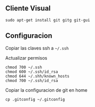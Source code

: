 ## Cliente Visual

	sudo apt-get install git gitg git-gui

## Configuracion

Copiar las claves ssh a `~/.ssh`

Actualizar permisos

    chmod 700 ~/.ssh
    chmod 600 ~/.ssh/id_rsa
    chmod 644 ~/.shh/known_hosts
    chmod 700 ~/.ssh/id_rsa

Copiar la configuracion de git en home

    cp .gitconfig ~/.gitconfig
